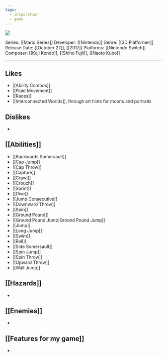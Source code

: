 ```yaml
---
tags:
  - inspiration
  - game
---
```

<img src="https://cdn2.steamgriddb.com/thumb/492271977f11cd1a81292e3aa117fb19.jpg">

Series: [[Mario Series]]
Developer: [[Nintendo]]
Genre: [[3D Platformer]]
Release Date: [[October 27]], [[2017]]
Platforms: [[Nintendo Switch]]
Composer: [[Koji Kondo]], [[Shiho Fujii]], [[Naoto Kubo]]

----


## Likes
* [[Ability Combos]]
* [[Fluid Movement]]
* [[Races]]
* [[Interconnected Worlds]], through art hints for moons and portraits

## Dislikes
* 
  
## [[Abilities]]
* [[Backwards Somersault]]
* [[Cap Jump]]
* [[Cap Throw]]
* [[Capture]]
* [[Crawl]]
* [[Crouch]]
* [[Sprint]]
* [[Dive]]
* [[Jump Consecutive]]
* [[Downward Throw]]
* [[Spin]]
* [[Ground Pound]]
* [[Ground Pound Jump|Ground Pound Jump]]
* [[Jump]]
* [[Long Jump]]
* [[Swim]]
* [[Roll]]
* [[Side Somersault]]
* [[Spin Jump]]
* [[Spin Throw]]
* [[Upward Throw]]
* [[Wall Jump]]

## [[Hazards]]
* 

## [[Enemies]]
* 

## [[Features for my game]]
* 